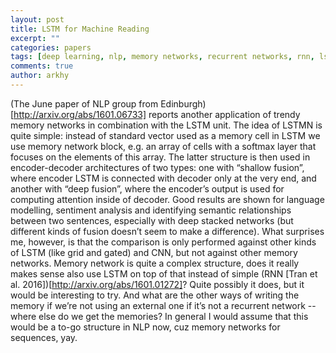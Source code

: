 ```yaml
---
layout: post
title: LSTM for Machine Reading
excerpt: ""
categories: papers
tags: [deep learning, nlp, memory networks, recurrent networks, rnn, lstm, language modeling]
comments: true
author: arkhy
---
```


(The June paper of NLP group from Edinburgh)[http://arxiv.org/abs/1601.06733] reports another application of trendy memory networks in combination with the LSTM unit. The idea of LSTMN is quite simple: instead of standard vector used as a memory cell in LSTM we use memory network block, e.g. an array of cells with a softmax layer that focuses on the elements of this array. The latter structure is then used in encoder-decoder architectures of two types: one with “shallow fusion”, where encoder LSTM is connected with decoder only at the very end, and another with “deep fusion”, where the encoder’s output is used for computing attention inside of decoder. Good results are shown for language modelling, sentiment analysis and identifying semantic relationships between two sentences, especially with deep stacked networks (but different kinds of fusion doesn’t seem to make a difference). What surprises me, however, is that the comparison is only performed against other kinds of LSTM (like grid and gated) and CNN, but not against other memory networks. Memory network is quite a complex structure, does it really makes sense also use LSTM on top of that instead of simple (RNN [Tran et al. 2016])[http://arxiv.org/abs/1601.01272]? Quite possibly it does, but it would be interesting to try. And what are the other ways of writing the memory if we’re not using an external one if it’s not a recurrent network -- where else do we get the memories?
In general I would assume that this would be a to-go structure in NLP now, cuz memory networks for sequences, yay.
